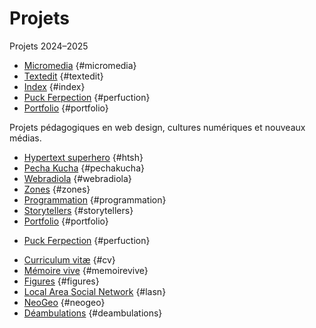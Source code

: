 
# Projets

Projets 2024–2025

<div class="gridlist" markdown=1>

* [Micromedia](micromedia) {#micromedia}
* [Textedit](textedit) {#textedit}
* [Index](index) {#index}
* [Puck Ferpection](perfuction) {#perfuction}
* [Portfolio](portfolio) {#portfolio}
  
</div>


Projets pédagogiques en web design, cultures numériques et nouveaux médias.

<div class="gridlist" markdown=1>

* [Hypertext superhero](htsh) {#htsh}
* [Pecha Kucha](pechakucha) {#pechakucha}
* [Webradiola](webradiola) {#webradiola}
* [Zones](zones) {#zones}
* [Program&shy;mation](programmation) {#programmation}
* [Storytellers](storytellers) {#storytellers}
* [Portfolio](portfolio) {#portfolio}
<!-- * [Textedit](textedit) {#textedit} -->
* [Puck Ferpection](perfuction) {#perfuction}
<!-- * [Micromedia](micromedia) {#micromedia} -->
* [Curriculum vitæ](cv) {#cv}
* [Mémoire vive](memoirevive) {#memoirevive}
* [Figures](figures) {#figures}
* [Local Area Social Network](lasn) {#lasn}
* [NeoGeo](neogeo) {#neogeo}
* [Déambu&shy;lations](deambulations) {#deambulations}
  
</div>